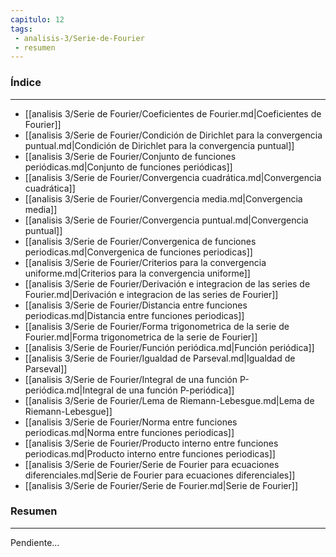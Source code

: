 ```yaml
---
capitulo: 12
tags: 
 - analisis-3/Serie-de-Fourier
 - resumen
---
```

### Índice 
---
* [[analisis 3/Serie de Fourier/Coeficientes de Fourier.md|Coeficientes de Fourier]]
* [[analisis 3/Serie de Fourier/Condición de Dirichlet para la convergencia puntual.md|Condición de Dirichlet para la convergencia puntual]]
* [[analisis 3/Serie de Fourier/Conjunto de funciones periódicas.md|Conjunto de funciones periódicas]]
* [[analisis 3/Serie de Fourier/Convergencia cuadrática.md|Convergencia cuadrática]]
* [[analisis 3/Serie de Fourier/Convergencia media.md|Convergencia media]]
* [[analisis 3/Serie de Fourier/Convergencia puntual.md|Convergencia puntual]]
* [[analisis 3/Serie de Fourier/Convergenica de funciones periodicas.md|Convergenica de funciones periodicas]]
* [[analisis 3/Serie de Fourier/Criterios para la convergencia uniforme.md|Criterios para la convergencia uniforme]]
* [[analisis 3/Serie de Fourier/Derivación e integracion de las series de Fourier.md|Derivación e integracion de las series de Fourier]]
* [[analisis 3/Serie de Fourier/Distancia entre funciones periodicas.md|Distancia entre funciones periodicas]]
* [[analisis 3/Serie de Fourier/Forma trigonometrica de la serie de Fourier.md|Forma trigonometrica de la serie de Fourier]]
* [[analisis 3/Serie de Fourier/Función periódica.md|Función periódica]]
* [[analisis 3/Serie de Fourier/Igualdad de Parseval.md|Igualdad de Parseval]]
* [[analisis 3/Serie de Fourier/Integral de una función P-periódica.md|Integral de una función P-periódica]]
* [[analisis 3/Serie de Fourier/Lema de Riemann-Lebesgue.md|Lema de Riemann-Lebesgue]]
* [[analisis 3/Serie de Fourier/Norma entre funciones periodicas.md|Norma entre funciones periodicas]]
* [[analisis 3/Serie de Fourier/Producto interno entre funciones periodicas.md|Producto interno entre funciones periodicas]]
* [[analisis 3/Serie de Fourier/Serie de Fourier para ecuaciones diferenciales.md|Serie de Fourier para ecuaciones diferenciales]]
* [[analisis 3/Serie de Fourier/Serie de Fourier.md|Serie de Fourier]]

### Resumen
---
Pendiente...